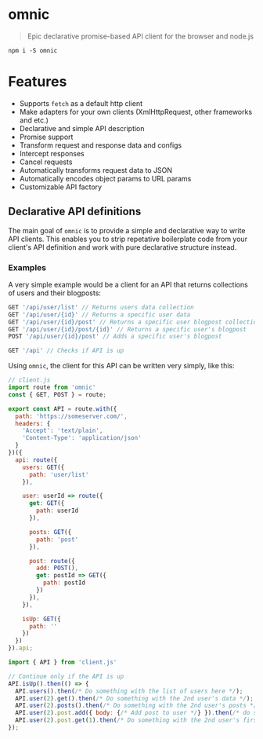 # omnic
> Epic declarative promise-based API client for the browser and node.js

`npm i -S omnic`

# Features

- Supports `fetch` as a default http client
- Make adapters for your own clients (XmlHttpRequest, other frameworks and etc.)
- Declarative and simple API description
- Promise support
- Transform request and response data and configs
- Intercept responses
- Cancel requests
- Automatically transforms request data to JSON
- Automatically encodes object params to URL params
- Customizable API factory


## Declarative API definitions

The main goal of `omnic` is to provide a simple and declarative way to write API clients. This enables you to strip repetative boilerplate code from your client's API definition and work with pure declarative structure instead.

### Examples

A very simple example would be a client for an API that returns collections of users and their blogposts:

```js
GET '/api/user/list' // Returns users data collection
GET '/api/user/{id}' // Returns a specific user data
GET '/api/user/{id}/post' // Returns a specific user blogpost collection
GET '/api/user/{id}/post/{id}' // Returns a specific user's blogpost
POST '/api/user/{id}/post' // Adds a specific user's blogpost

GET '/api' // Checks if API is up
```

Using `omnic`, the client for this API can be written very simply, like this:

```js
// client.js
import route from 'omnic'
const { GET, POST } = route;

export const API = route.with({
  path: 'https://someserver.com/',
  headers: {
    'Accept': 'text/plain',
    'Content-Type': 'application/json'
  }
})({
  api: route({
    users: GET({
      path: 'user/list'
    }),

    user: userId => route({
      get: GET({
        path: userId
      }),

      posts: GET({
        path: 'post'
      }),

      post: route({
        add: POST(),
        get: postId => GET({
          path: postId
        })
      }),
    }),

    isUp: GET({
      path: ''
    })
  })
}).api;
```

```js
import { API } from 'client.js'

// Continue only if the API is up
API.isUp().then(() => {
  API.users().then(/* Do something with the list of users here */);
  API.user(2).get().then(/* Do something with the 2nd user's data */);
  API.user(2).posts().then(/* Do something with the 2nd user's posts */);
  API.user(2).post.add({ body: {/* Add post to user */} }).then(/* do something after this */);
  API.user(2).post.get(1).then(/* Do something with the 2nd user's first post */);
});
```

